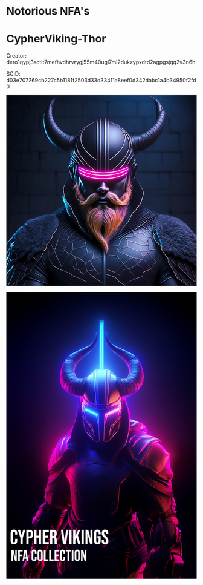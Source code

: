 # Notorious NFA's

# CypherViking-Thor

Creator: dero1qypj3sctlt7mefhvdhrvrygj55m40ugl7ml2dukzypxdtd2agpgsjqq2v3n6h

SCID: d03e707269cb227c5b1181f2503d33d33411a8eef0d342dabc1a4b34950f2fd0

![Cover Art](https://github.com/Notoriousjoshyb/CypherVikings-Thor/blob/main/CypherViking-Thor-IC.png?raw=true)


![Cover Art](https://github.com/Notoriousjoshyb/CypherVikings-Thor/blob/main/CypherViking-CA.png?raw=true)
